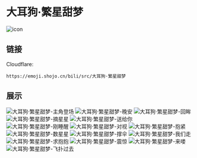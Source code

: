 # 大耳狗·繁星甜梦
![icon](https://emoji.shojo.cn/bili/src/大耳狗·繁星甜梦/icon.png)
## 链接
Cloudflare:
```
https://emoji.shojo.cn/bili/src/大耳狗·繁星甜梦
```
## 展示
![大耳狗·繁星甜梦-主角登场](https://emoji.shojo.cn/bili/src/大耳狗·繁星甜梦/大耳狗·繁星甜梦-主角登场.png)
![大耳狗·繁星甜梦-晚安](https://emoji.shojo.cn/bili/src/大耳狗·繁星甜梦/大耳狗·繁星甜梦-晚安.png)
![大耳狗·繁星甜梦-回眸](https://emoji.shojo.cn/bili/src/大耳狗·繁星甜梦/大耳狗·繁星甜梦-回眸.png)
![大耳狗·繁星甜梦-摘星星](https://emoji.shojo.cn/bili/src/大耳狗·繁星甜梦/大耳狗·繁星甜梦-摘星星.png)
![大耳狗·繁星甜梦-送给你](https://emoji.shojo.cn/bili/src/大耳狗·繁星甜梦/大耳狗·繁星甜梦-送给你.png)
![大耳狗·繁星甜梦-刚睡醒](https://emoji.shojo.cn/bili/src/大耳狗·繁星甜梦/大耳狗·繁星甜梦-刚睡醒.png)
![大耳狗·繁星甜梦-对视](https://emoji.shojo.cn/bili/src/大耳狗·繁星甜梦/大耳狗·繁星甜梦-对视.png)
![大耳狗·繁星甜梦-抱紧](https://emoji.shojo.cn/bili/src/大耳狗·繁星甜梦/大耳狗·繁星甜梦-抱紧.png)
![大耳狗·繁星甜梦-数星星](https://emoji.shojo.cn/bili/src/大耳狗·繁星甜梦/大耳狗·繁星甜梦-数星星.png)
![大耳狗·繁星甜梦-撑伞](https://emoji.shojo.cn/bili/src/大耳狗·繁星甜梦/大耳狗·繁星甜梦-撑伞.png)
![大耳狗·繁星甜梦-我们走](https://emoji.shojo.cn/bili/src/大耳狗·繁星甜梦/大耳狗·繁星甜梦-我们走.png)
![大耳狗·繁星甜梦-求抱抱](https://emoji.shojo.cn/bili/src/大耳狗·繁星甜梦/大耳狗·繁星甜梦-求抱抱.png)
![大耳狗·繁星甜梦-震惊](https://emoji.shojo.cn/bili/src/大耳狗·繁星甜梦/大耳狗·繁星甜梦-震惊.png)
![大耳狗·繁星甜梦-来喽](https://emoji.shojo.cn/bili/src/大耳狗·繁星甜梦/大耳狗·繁星甜梦-来喽.png)
![大耳狗·繁星甜梦-飞扑过去](https://emoji.shojo.cn/bili/src/大耳狗·繁星甜梦/大耳狗·繁星甜梦-飞扑过去.png)
